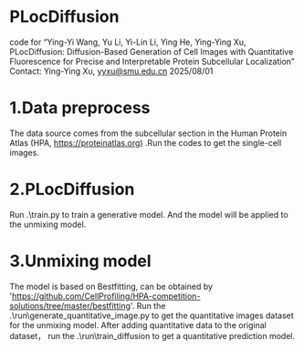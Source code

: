 # PLocDiffusion
code for “Ying-Yi Wang, Yu Li, Yi-Lin Li, Ying He, Ying-Ying Xu, PLocDiffusion: Diffusion-Based Generation of Cell Images with Quantitative Fluorescence for Precise and Interpretable Protein Subcellular Localization”
Contact: Ying-Ying Xu, yyxu@smu.edu.cn 2025/08/01
# 1.Data preprocess
The data source comes from the subcellular section in the Human Protein Atlas (HPA, https://proteinatlas.org) .Run the codes to get the single-cell images.
# 2.PLocDiffusion
Run .\train.py to train a generative model. And the model will be applied to the unmixing model.
# 3.Unmixing model
The model is based on Bestfitting, can be obtained by 'https://github.com/CellProfiling/HPA-competition-solutions/tree/master/bestfitting'. Run the .\run\generate_quantitative_image.py to get the quantitative images dataset for the unmixing model. After adding quantitative data to the original dataset， run the .\run\train_diffusion to get a quantitative prediction model.
